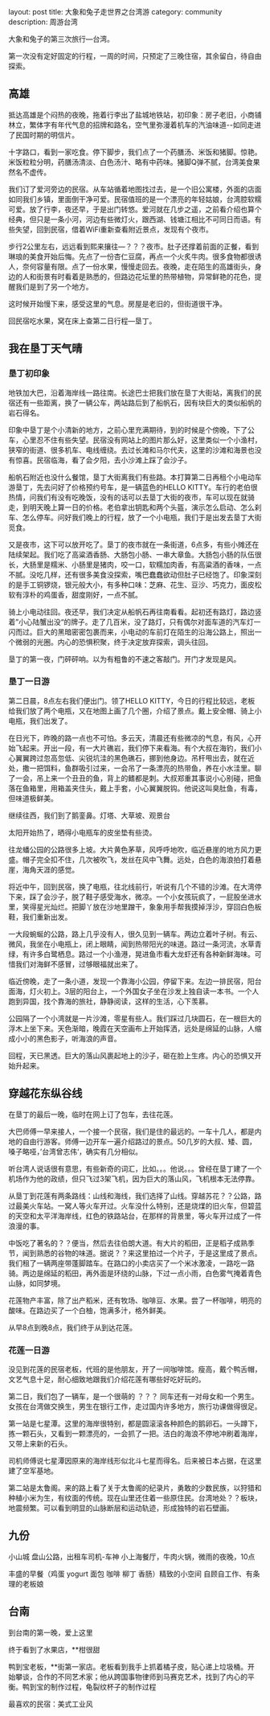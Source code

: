 layout: post
title: 大象和兔子走世界之台湾游
category: community
description: 周游台湾

大象和兔子的第三次旅行—台湾。

第一次没有定好固定的行程，一周的时间，只预定了三晚住宿，其余留白，待自由探索。

## 高雄

抵达高雄是个闷热的夜晚，拖着行李出了盐城地铁站，初印象：房子老旧，小商铺林立，繁体字有年代气息的招牌和路名，空气里弥漫着机车的汽油味道--如同走进了民国时期的明信片。

十字路口，看到一家吃食。停下脚步，我们点了一个药膳汤、米饭和猪脚。惊艳。米饭粒粒分明，药膳汤清淡、白色汤汁、略有中药味。猪脚Q弹不腻，台湾美食果然名不虚传。

我们订了爱河旁边的民宿。从车站循着地图找过去，是一个旧公寓楼，外面的店面如同我们乡镇，里面倒干净可爱。民宿值班的是一个漂亮的年轻姑娘，台湾腔软糯可爱。放了行李，夜还早，于是出门转悠。爱河就在几步之遥，之前看介绍也算个经典，但只是一条小河，河边有些微灯火，跟西湖、钱塘江相比不可同日而语。有些失望，回到民宿，借着WiFi重新查看附近景点，发现有个夜市。

步行2公里左右，远远看到熙来攘往—？？？夜市。肚子还撑着前面的正餐，看到琳琅的美食开始后悔。先点了一份杏仁豆腐，再点一个火炙牛肉。很多食物都很诱人，奈何容量有限。点了一份水果，慢慢走回去。夜晚，走在陌生的高雄街头，身边的人和街景有时看着是熟悉的，但路边花坛里的热带植物，异常鲜艳的花色，提醒我们是到了另一个地方。

这时候开始慢下来，感受这里的气息。房屋是老旧的，但街道很干净。

回民宿吃水果，窝在床上查第二日行程—垦丁。

## 我在垦丁天气晴

### 垦丁初印象

地铁加大巴，沿着海岸线一路往南。长途巴士把我们放在垦丁大街站，离我们的民宿还有一些距离，换了一辆公车，两站路后到了船帆石，因有块巨大的类似船帆的岩石得名。

印象中垦丁是个小清新的地方，之前心里充满期待，到的时候是个傍晚，下了公车，心里忍不住有些失望。民宿没有网站上的图片那么好，这里类似一个小渔村，狭窄的街道、很多机车、电线缠绕。去过长滩和马尔代夫，这里的沙滩和海景也没有惊喜。民宿临海，看了会夕阳，去小沙滩上踩了会沙子。

船帆石附近也没什么餐馆，垦丁大街离我们有些路。本打算第二日再租个小电动车游垦丁，先去问好了价格预约号车，是一辆蓝色的HELLO KITTY。车行的老伯很热情，问我们有没有吃晚饭，没有的话可以去垦丁大街的夜市，车可以现在就骑走，到明天晚上算一日的价格。老伯拿出钥匙和两个头盔，演示怎么启动、怎么刹车、怎么停车。问好我们晚上的行程，放了一个小电瓶，我们于是出发去垦丁大街觅食。

又是夜市，这下可以放开吃了。垦丁的夜市就在一条街道，6点多，有些小摊还在陆续架起。我们吃了高粱酒香肠、大肠包小肠、一串大章鱼。大肠包小肠的队伍很长，大肠里是糯米、小肠里是猪肉，咬一口，软糯加肉香，有高粱酒的香味，一点不腻。没吃几样，还有很多美食没探索，嘴巴蠢蠢欲动但肚子已经饱了。印象深刻的是手工铜锣烧，银元般大小，有多种口味：芝麻、花生、豆沙、巧克力，面皮松软有淳朴的鸡蛋香，甜度刚好，一点不腻。

骑上小电动往回。夜还早，我们决定从船帆石再往南看看。起初还有路灯，路边竖着”小心陆蟹出没“的牌子。走了几百米，没了路灯，只有偶尔对面车道的汽车灯一闪而过。巨大的黑暗密密包裹而来，小电动的车前灯在陌生的沿海公路上，照出一个微弱的光圈。内心的恐惧积聚，终于决定放弃探索，调头往回。

垦丁的第一夜，门砰砰响。以为有粗鲁的不速之客敲门。开门才发现是风。

### 垦丁一日游

第二日晨，8点左右我们便出门。领了HELLO KITTY，今日的行程比较远，老板给我们放了两个电瓶，又在地图上画了几个圈，介绍了景点。戴上安全帽、骑上小电瓶，我们出发了。

在日光下，昨晚的路一点也不可怕。多云天，清晨还有些微凉的气息，有风，心开始飞起来。开出一段，有一大片礁岩，我们停下来看海。有个大叔在海钓，我们小心翼翼跨过忽高忽低、尖锐坑洼的黑色礁石，挪到他身边。吊杆甩出去，就在近处，撒一把饵料，鱼群吸引过来，一会吊了一条漂亮的热带鱼，养在小水洼里。聊了一会，吊上来一个丑丑的鱼，背上的鳍都是刺。大叔郑重其事说小心别碰，把鱼落在鱼箱里，用箱盖夹住头，戴上手套，小心翼翼脱钩。他说这叫臭肚鱼，有毒，但味道极鲜美。

继续往西，我们到了鹅銮鼻。灯塔、大草坡、观景台

太阳开始热了，晒得小电瓶车的皮坐垫有些烫。

往龙蟠公园的公路很多上坡。大片黄色茅草，风呼呼地吹，临近悬崖的地方风力更盛。帽子完全扣不住，几次被吹飞，发丝在风中飞舞。远处，白色的海浪拍打着悬崖，海角天涯的感觉。

将近中午，回到民宿，换了电瓶，往北线前行，听说有几个不错的沙滩。在大湾停下来，踩了会沙子，脱了鞋子感受海水，微凉。一个小女孩玩疯了，一屁股坐进水里，笑得星光灿烂。把脚丫放在沙地里蹭干，象象用手帮我摸掉浮沙，穿回白色板鞋，我们重新出发。

一大段蜿蜒的公路，路上几乎没有人，很久见到一辆车。两边立着叶子树。有云、微风，我坐在小电瓶上，闭上眼睛，闻到热带阳光的味道。路过一条河流，水草青绿，有许多白鹭栖息。路过一个小渔港，晃进鱼市看大龙虾还有各种新鲜海味。可惜我们对海鲜不感冒，过够眼福就出来了。

临近傍晚，走了一条小道，发现一个靠海小公园，停留下来。左边一排民宿，阳台面海，灯火初上。3层的阳台上，一个外国女子坐在沙发上独自读一本书。一个人跑到异国，找个靠海的旅社，静静阅读，这样的生活，心下羡慕。

公园隔了一个小湾就是一片沙滩，零星有些人。我们踩过几块圆石，在一根巨大的浮木上坐下来。天色渐暗，晚霞在天空画布上开始挥洒，远处是绵延的山脉，人缩成小小的黑色影子，听海浪的声音。

回程，天已黑透。巨大的落山风裹起地上的沙子，砸在脸上生疼。内心的恐惧又开始升起来。

## 穿越花东纵谷线

在垦丁的最后一晚，临时在网上订了包车，去往花莲。

大巴师傅一早来接人，一个接一个民宿，我们是住的最远的。一车十几人，都是内地的自由行游客。师傅一边开车一遍介绍路过的景点。50几岁的大叔、矮、圆，嗓子略哑，’台湾曾志伟‘，确实有几分相似。

听台湾人说话很有意思，有些新奇的词汇，比如。。。他说。。。曾经在垦丁建了一个机场作为他的政绩，但只飞过3架飞机，因为巨大的落山风，飞机根本无法停靠。

从垦丁到花莲有两条路线：山线和海线，我们选择了山线。穿越苏花？？公路，路过最美火车站。一窝人等火车开过。火车没什么特别，还是烧煤的旧火车，但碧蓝的天空和太平洋海岸线，红色的铁路站台，在那样的背景里，等火车开过成了一件浪漫的事。

中饭吃了著名的？？便当，然后去往伯朗大道。有大片的稻田，正是稻子成熟季节，闻到熟悉的谷物的味道。据说？？来这里拍过一个片子，于是这里成了景点。我们租了一辆两座带蓬脚踏车。在路口的小卖店买了一个米冰激凌，一路吃一路骑。两边是绵延的稻田，再外面是环绕的山脉，下过一点小雨，白色雾气掩着青色山脉，如同梦境。

花莲物产丰富，除了出产稻米，还有牧场、咖啡豆、水果。尝了一杯咖啡，明亮的酸味。在路边买了一个白柚，饱满多汁，格外鲜美。

从早8点到晚8点，我们终于从到达花莲。

### 花莲一日游

没见到花莲的民宿老板，代班的是他朋友，开了一间咖啡馆。瘦高，戴个鸭舌帽，文艺气息十足，耐心细致地跟我们介绍花莲有哪些好吃好玩的。

第二日，我们包了一辆车，是一个很萌的 ？？？ 同车还有一对母女和一个男生。女孩在台湾做交换生，男生在银行工作，走过国内许多地方，旅行功课做得很足。

第一站是七星潭。这里的海岸很特别，都是圆滚滚各种颜色的鹅卵石。一头蹲下，拣一颗石头，又看到一颗漂亮的，一会抓了一把。洁白的海浪不停地冲刷着海岸，又带上来新的石头。

司机师傅说七星潭因原来的海岸线形似北斗七星而得名。后来被日本占据，在这里建了空军基地。

第二站是太鲁阁。来的路上看了关于太鲁阁的纪录片，勇敢的少数民族，以狩猎和种植小米为生，有纹面的传统。现在山里还住着一些原住民。台湾地处？？板块，地震频繁。可以看到明显的山脉断层和运动轨迹，形成独特的岩石壁画。

## 九份

小山城 盘山公路，出租车司机-车神 小上海餐厅，牛肉火锅，微雨的夜晚，10点

丰盛的早餐（鸡蛋 yogurt 面包 咖啡 柳丁 香肠）精致的小空间 自顾自工作、有条理的老板娘

## 台南

到台南的第一晚，爱上这里

终于看到了水果店，**柑很甜

鸭到宝老板，**街第一家店。老板看到我手上抓着橘子皮，贴心递上垃圾桶。开始攀谈，合作的不同艺术家；他从跨国事物律师到马赛克艺术，找到了内心的平衡。鸭到宝的制作过程，龟裂纹杯子的制作过程

最喜欢的民宿：美式工业风







